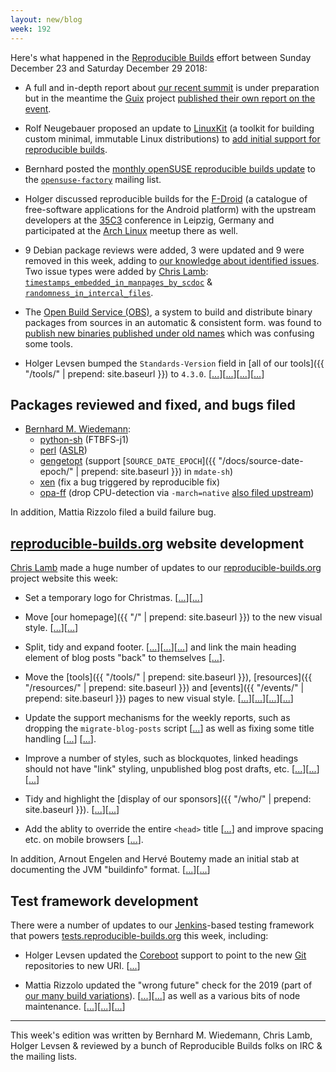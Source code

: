 ```yaml
---
layout: new/blog
week: 192
---
```


Here's what happened in the [Reproducible Builds](https://reproducible-builds.org) effort between Sunday December 23 and Saturday December 29 2018:

* A full and in-depth report about [our recent summit](https://reproducible-builds.org/events/paris2018/) is under preparation but in the meantime the [Guix](https://www.gnu.org/software/guix/) project [published their own report on the event](https://www.gnu.org/software/guix/blog/2018/reproducible-builds-summit-4th-edition/).

* Rolf Neugebauer proposed an update to [LinuxKit](https://github.com/linuxkit/linuxkit) (a toolkit for building custom minimal, immutable Linux distributions) to [add initial support for reproducible builds](https://github.com/linuxkit/linuxkit/pull/3255).

* Bernhard posted the [monthly openSUSE reproducible builds update](https://lists.opensuse.org/opensuse-factory/2018-12/msg00171.html) to the [`opensuse-factory`](https://lists.opensuse.org/opensuse-factory) mailing list.

* Holger discussed reproducible builds for the [F-Droid](https://f-droid.org) (a catalogue of free-software applications for the Android platform) with the upstream developers at the [35C3](https://events.ccc.de/congress/2018/wiki/index.php/Main_Page) conference in Leipzig, Germany and participated at the [Arch Linux](https://www.archlinux.org/) meetup there as well.

* 9 Debian package reviews were added, 3 were updated and 9 were removed in this week, adding to [our knowledge about identified issues](https://tests.reproducible-builds.org/debian/index_issues.html). Two issue types were added by [Chris Lamb](https://chris-lamb.co.uk/): [`timestamps_embedded_in_manpages_by_scdoc`](https://salsa.debian.org/reproducible-builds/reproducible-notes/commit/be430acb) & [`randomness_in_intercal_files`](https://salsa.debian.org/reproducible-builds/reproducible-notes/commit/d07414e4).

* The [Open Build Service (OBS)](https://openbuildservice.org/), a system to build and distribute binary packages from sources in an automatic & consistent form. was found to [publish new binaries published under old names](https://github.com/openSUSE/open-build-service/issues/6690) which was confusing some tools.

* Holger Levsen bumped the `Standards-Version` field in [all of our tools]({{ "/tools/" | prepend: site.baseurl }}) to `4.3.0`. [[...](https://salsa.debian.org/reproducible-builds/diffoscope/commit/2d236c7)][[...](https://salsa.debian.org/reproducible-builds/strip-nondeterminism/commit/57de24c)][[...](https://salsa.debian.org/reproducible-builds/disorderfs/commit/a12fdeb)][[...](https://salsa.debian.org/reproducible-builds/reprotest/commit/62cbe96)]

## Packages reviewed and fixed, and bugs filed

* [Bernhard M. Wiedemann](https://lizards.opensuse.org/author/bmwiedemann/):
    * [python-sh](https://bugzilla.opensuse.org/show_bug.cgi?id=1120329) (FTBFS-j1)
    * [perl](https://www.nntp.perl.org/group/perl.perl5.porters/2018/12/msg253240.html) ([ASLR](https://en.wikipedia.org/wiki/Address_space_layout_randomization))
    * [gengetopt](https://savannah.gnu.org/bugs/index.php?55311) (support [`SOURCE_DATE_EPOCH`]({{ "/docs/source-date-epoch/" | prepend: site.baseurl }}) in `mdate-sh`)
    * [xen](https://build.opensuse.org/request/show/661659) (fix a bug triggered by reproducible fix)
    * [opa-ff](https://build.opensuse.org/request/show/661771) (drop CPU-detection via `-march=native` [also filed upstream](https://github.com/intel/opa-ff/issues/20))

In addition, Mattia Rizzolo filed a build failure bug.

## [reproducible-builds.org](https://reproducible-builds.org) website development

[Chris Lamb](https://chris-lamb.co.uk/) made a huge number of updates to our [reproducible-builds.org](https://reproducible-builds.org) project website this week:

* Set a temporary logo for Christmas. [[...](https://salsa.debian.org/reproducible-builds/reproducible-website/commit/22fe562)][[...](https://salsa.debian.org/reproducible-builds/reproducible-website/commit/9e6c8ce)]

* Move [our homepage]({{ "/" | prepend: site.baseurl }}) to the new visual style. [[...](https://salsa.debian.org/reproducible-builds/reproducible-website/commit/5ad02fc)][[...](https://salsa.debian.org/reproducible-builds/reproducible-website/commit/508f896)]

* Split, tidy and expand footer. [[...](https://salsa.debian.org/reproducible-builds/reproducible-website/commit/06f6661)][[...](https://salsa.debian.org/reproducible-builds/reproducible-website/commit/9389df3)][[...](https://salsa.debian.org/reproducible-builds/reproducible-website/commit/dc886bc)] and link the main heading element of blog posts "back" to themselves [[...](https://salsa.debian.org/reproducible-builds/reproducible-website/commit/fb029d8)].

* Move the [tools]({{ "/tools/" | prepend: site.baseurl }}), [resources]({{ "/resources/" | prepend: site.baseurl }}) and [events]({{ "/events/" | prepend: site.baseurl }}) pages to new visual style. [[...](https://salsa.debian.org/reproducible-builds/reproducible-website/commit/16d3c1c)][[...](https://salsa.debian.org/reproducible-builds/reproducible-website/commit/795361e)][[...](https://salsa.debian.org/reproducible-builds/reproducible-website/commit/9bac78d)][[...](https://salsa.debian.org/reproducible-builds/reproducible-website/commit/be7fbb1)]

* Update the support mechanisms for the weekly reports, such as dropping the `migrate-blog-posts` script [[...](https://salsa.debian.org/reproducible-builds/reproducible-website/commit/ba59e91)] as well as fixing some title handling [[...](https://salsa.debian.org/reproducible-builds/reproducible-website/commit/cdb5e52)] [[...](https://salsa.debian.org/reproducible-builds/reproducible-website/commit/f20839d)].

* Improve a number of styles, such as blockquotes, linked headings should not have "link" styling, unpublished blog post drafts, etc. [[...](https://salsa.debian.org/reproducible-builds/reproducible-website/commit/9e32740)][[...](https://salsa.debian.org/reproducible-builds/reproducible-website/commit/04df071)][[...](https://salsa.debian.org/reproducible-builds/reproducible-website/commit/40ee55d)]

* Tidy and highlight the [display of our sponsors]({{ "/who/" | prepend: site.baseurl }}). [[...](https://salsa.debian.org/reproducible-builds/reproducible-website/commit/5e88fbf)][[...](https://salsa.debian.org/reproducible-builds/reproducible-website/commit/f1a528e)]

* Add the ablity to override the entire `<head>` title [[...](https://salsa.debian.org/reproducible-builds/reproducible-website/commit/e56d4a6)] and improve spacing etc. on mobile browsers [[...](https://salsa.debian.org/reproducible-builds/reproducible-website/commit/e8eaa4f)].

In addition, Arnout Engelen and Hervé Boutemy made an initial stab at documenting the JVM "buildinfo" format. [[...](https://salsa.debian.org/reproducible-builds/reproducible-website/commit/d3e7e62)][[...](https://salsa.debian.org/reproducible-builds/reproducible-website/commit/5c8c4a2)]


## Test framework development

There were a number of updates to our [Jenkins](https://jenkins.io/)-based testing framework that powers [tests.reproducible-builds.org](tests.reproducible-builds.org) this week, including:

* Holger Levsen updated the [Coreboot](https://coreboot.org) support to point to the new [Git](https://git-scm.com/) repositories to new URI. [[...](https://salsa.debian.org/qa/jenkins.debian.net/commit/66ce4ec3)]

* Mattia Rizzolo updated the "wrong future" check for the 2019 (part of [our many build variations](https://tests.reproducible-builds.org/debian/index_variations.html)). [[...](https://salsa.debian.org/qa/jenkins.debian.net/commit/096ee89f)][[...](https://salsa.debian.org/qa/jenkins.debian.net/commit/6f5e46c2)] as well as a various bits of node maintenance. [[...](https://salsa.debian.org/qa/jenkins.debian.net/commit/ab161fda)][[...](https://salsa.debian.org/qa/jenkins.debian.net/commit/57709000)][[...](https://salsa.debian.org/qa/jenkins.debian.net/commit/d81bc570)]


---

This week's edition was written by Bernhard M. Wiedemann, Chris Lamb, Holger Levsen & reviewed by a bunch of Reproducible Builds folks on IRC & the mailing lists.
